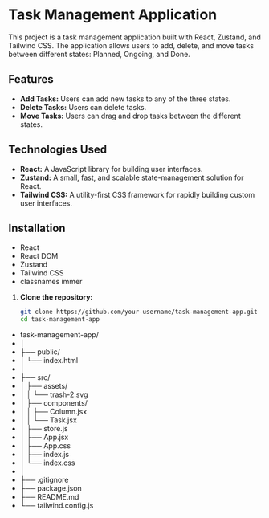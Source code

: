 # Task Management Application

This project is a task management application built with React, Zustand, and Tailwind CSS. The application allows users to add, delete, and move tasks between different states: Planned, Ongoing, and Done.

## Features

- **Add Tasks:** Users can add new tasks to any of the three states.
- **Delete Tasks:** Users can delete tasks.
- **Move Tasks:** Users can drag and drop tasks between the different states.

## Technologies Used

- **React:** A JavaScript library for building user interfaces.
- **Zustand:** A small, fast, and scalable state-management solution for React.
- **Tailwind CSS:** A utility-first CSS framework for rapidly building custom user interfaces.

## Installation
- React
- React DOM
- Zustand
- Tailwind CSS
- classnames immer


1. **Clone the repository:**

   ```bash
   git clone https://github.com/your-username/task-management-app.git
   cd task-management-app


- task-management-app/
- │
- ├── public/
- │   └── index.html
- │
- ├── src/
- │   ├── assets/
- │   │   └── trash-2.svg
- │   ├── components/
- │   │   ├── Column.jsx
- │   │   └── Task.jsx
- │   ├── store.js
- │   ├── App.jsx
- │   ├── App.css
- │   ├── index.js
- │   └── index.css
- │
- ├── .gitignore
- ├── package.json
- ├── README.md
- └── tailwind.config.js




